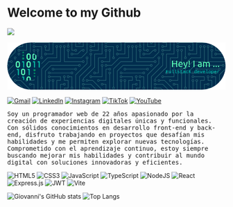 # Welcome to my Github

<img src="https://media.giphy.com/media/v1.Y2lkPTc5MGI3NjExaG9hcXh4enlmMHdjZ3Z4azM4cnBreTA3MW9kbXRvNGlnYXVpZnAxeCZlcD12MV9pbnRlcm5hbF9naWZfYnlfaWQmY3Q9Zw/2p1ng5ek9qIR8wzPn5/giphy-downsized-large.gif" width="200"/> 

![Banner de Giovanni Developer](github-header-image.png)

[![Gmail](https://img.shields.io/badge/Gmail-D14836?style=for-the-badge&logo=gmail&logoColor=white)](mailto:contact@giovannideveloper.com)
[![LinkedIn](https://img.shields.io/badge/linkedin-%230077B5.svg?style=for-the-badge&logo=linkedin&logoColor=white)](https://www.linkedin.com/in/giovannideveloper)
[![Instagram](https://img.shields.io/badge/Instagram-%23E4405F.svg?style=for-the-badge&logo=Instagram&logoColor=white)]( https://www.instagram.com/giovannideveloper)
[![TikTok](https://img.shields.io/badge/TikTok-%23000000.svg?style=for-the-badge&logo=TikTok&logoColor=white)](https://www.tiktok.com/@giovannideveloper)
[![YouTube](https://img.shields.io/badge/YouTube-%23FF0000.svg?style=for-the-badge&logo=YouTube&logoColor=white)](https://www.youtube.com/@giovannideveloper)

<p style="font-family: 'IBM Plex Mono', monospace;">Soy un programador web de 22 años apasionado por la creación de experiencias digitales únicas y funcionales. Con sólidos conocimientos en desarrollo front-end y back-end, disfruto trabajando en proyectos que desafían mis habilidades y me permiten explorar nuevas tecnologías. Comprometido con el aprendizaje continuo, estoy siempre buscando mejorar mis habilidades y contribuir al mundo digital con soluciones innovadoras y eficientes.</p>


![HTML5](https://img.shields.io/badge/html5-%23E34F26.svg?style=for-the-badge&logo=html5&logoColor=white)
![CSS3](https://img.shields.io/badge/css3-%231572B6.svg?style=for-the-badge&logo=css3&logoColor=white)
![JavaScript](https://img.shields.io/badge/javascript-%23323330.svg?style=for-the-badge&logo=javascript&logoColor=%23F7DF1E)
![TypeScript](https://img.shields.io/badge/typescript-%23007ACC.svg?style=for-the-badge&logo=typescript&logoColor=white)
![NodeJS](https://img.shields.io/badge/node.js-6DA55F?style=for-the-badge&logo=node.js&logoColor=white)
![React](https://img.shields.io/badge/react-%2320232a.svg?style=for-the-badge&logo=react&logoColor=%2361DAFB)
![Express.js](https://img.shields.io/badge/express.js-%23404d59.svg?style=for-the-badge&logo=express&logoColor=%2361DAFB)
![JWT](https://img.shields.io/badge/JWT-black?style=for-the-badge&logo=JSON%20web%20tokens)
![Vite](https://img.shields.io/badge/vite-%23646CFF.svg?style=for-the-badge&logo=vite&logoColor=white)

![Giovanni's GitHub stats](https://github-readme-stats.vercel.app/api?username=giovannidevelopments&theme=gotham&show_icons=true)
![Top Langs](https://github-readme-stats.vercel.app/api/top-langs/?username=giovannidevelopments&layout=compact&theme=gotham)

